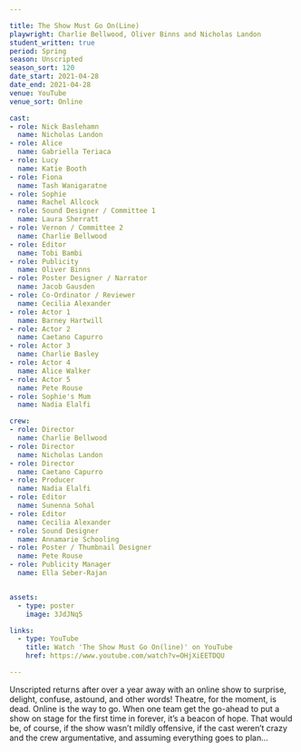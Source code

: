 ```yaml
---

title: The Show Must Go On(Line)
playwright: Charlie Bellwood, Oliver Binns and Nicholas Landon
student_written: true
period: Spring
season: Unscripted
season_sort: 120
date_start: 2021-04-28
date_end: 2021-04-28
venue: YouTube 
venue_sort: Online 

cast:
- role: Nick Baslehamn
  name: Nicholas Landon
- role: Alice
  name: Gabriella Teriaca
- role: Lucy
  name: Katie Booth
- role: Fiona
  name: Tash Wanigaratne
- role: Sophie
  name: Rachel Allcock
- role: Sound Designer / Committee 1
  name: Laura Sherratt
- role: Vernon / Committee 2
  name: Charlie Bellwood
- role: Editor 
  name: Tobi Bambi
- role: Publicity 
  name: Oliver Binns
- role: Poster Designer / Narrator
  name: Jacob Gausden
- role: Co-Ordinator / Reviewer
  name: Cecilia Alexander
- role: Actor 1
  name: Barney Hartwill
- role: Actor 2
  name: Caetano Capurro
- role: Actor 3
  name: Charlie Basley
- role: Actor 4
  name: Alice Walker
- role: Actor 5
  name: Pete Rouse
- role: Sophie's Mum
  name: Nadia Elalfi

crew:
- role: Director
  name: Charlie Bellwood
- role: Director 
  name: Nicholas Landon
- role: Director
  name: Caetano Capurro
- role: Producer
  name: Nadia Elalfi
- role: Editor
  name: Sunenna Sohal
- role: Editor
  name: Cecilia Alexander
- role: Sound Designer
  name: Annamarie Schooling
- role: Poster / Thumbnail Designer
  name: Pete Rouse
- role: Publicity Manager
  name: Ella Seber-Rajan


assets:
  - type: poster
    image: 3JdJNq5

links: 
  - type: YouTube 
    title: Watch 'The Show Must Go On(line)' on YouTube
    href: https://www.youtube.com/watch?v=OHjXiEETDQU

---
```

Unscripted returns after over a year away with an online show to surprise, delight, confuse, astound, and other words! Theatre, for the moment, is dead. Online is the way to go. When one team get the go-ahead to put a show on stage for the first time in forever, it’s a beacon of hope. That would be, of course, if the show wasn’t mildly offensive, if the cast weren’t crazy and the crew argumentative, and assuming everything goes to plan...
